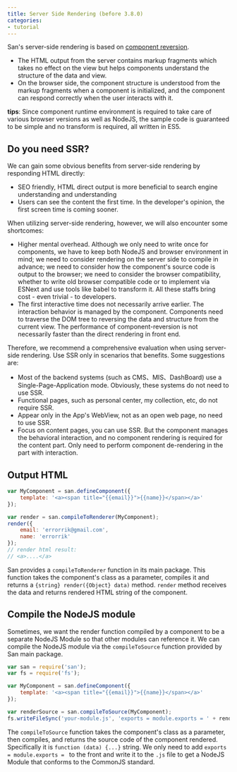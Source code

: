 ```yaml
---
title: Server Side Rendering (before 3.8.0)
categories:
- tutorial
---
```




San's server-side rendering is based on [component reversion](../reverse/).

- The HTML output from the server contains markup fragments which takes no effect on the view but helps components understand the structure of the data and view.
- On the browser side, the component structure is understood from the markup fragments when a component is initialized, and the component can respond correctly when the user interacts with it.

**tips**: Since component runtime environment is required to take care of various browser versions as well as NodeJS, the sample code is guaranteed to be simple and no transform is required, all written in ES5.

Do you need SSR?
----

We can gain some obvious benefits from server-side rendering by responding HTML directly:

- SEO friendly, HTML direct output is more beneficial to search engine understanding and understanding
- Users can see the content the first time. In the developer's opinion, the first screen time is coming sooner.

When utilizing server-side rendering, however, we will also encounter some shortcomes:

- Higher mental overhead. Although we only need to write once for components, we have to keep both NodeJS and browser environment in mind; we need to consider rendering on the server side to compile in advance; we need to consider how the component's source code is output to the browser; we need to consider the browser compatibility, whether to write old browser compatible code or to implement via ESNext and use tools like babel to transform it. All these staffs bring cost - even trivial - to developers.
- The first interactive time does not necessarily arrive earlier. The interaction behavior is managed by the component.  Components need to traverse the DOM tree to reversing the data and structure from the current view. The performance of component-reversion is not necessarily faster than the direct rendering in front end.

Therefore, we recommend a comprehensive evaluation when using server-side rendering. Use SSR only in scenarios that benefits. Some suggestions are:

- Most of the backend systems (such as CMS、MIS、DashBoard) use a Single-Page-Application mode. Obviously, these systems do not need to use SSR.
- Functional pages, such as personal center, my collection, etc, do not require SSR.
- Appear only in the App's WebView, not as an open web page, no need to use SSR.
- Focus on content pages, you can use SSR. But the component manages the behavioral interaction, and no component rendering is required for the content part. Only need to perform component de-rendering in the part with interaction.

Output HTML
----

```javascript
var MyComponent = san.defineComponent({
    template: '<a><span title="{{email}}">{{name}}</span></a>'
});

var render = san.compileToRenderer(MyComponent);
render({
    email: 'errorrik@gmail.com',
    name: 'errorrik'
});
// render html result:
// <a>....</a>
```


San provides a `compileToRenderer` function in its main package. This function takes the component's class as a parameter, compiles it and returns a `{string} render({Object} data)` method. `render` method receives the data and returns rendered HTML string of the component.


Compile the NodeJS module
----

Sometimes, we want the render function compiled by a component to be a separate NodeJS Module so that other modules can reference it. We can compile the NodeJS module via the `compileToSource` function provided by San main package.

```javascript
var san = require('san');
var fs = require('fs');

var MyComponent = san.defineComponent({
    template: '<a><span title="{{email}}">{{name}}</span></a>'
});

var renderSource = san.compileToSource(MyComponent);
fs.writeFileSync('your-module.js', 'exports = module.exports = ' + renderSource, 'UTF-8');
```

The `compileToSource` function takes the component's class as a parameter, then compiles, and returns the source code of the component rendered. Specifically it is `function (data) {...}` string. We only need to add `exports = module.exports = ` to the front and write it to the `.js` file to get a NodeJS Module that conforms to the CommonJS standard.
